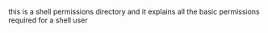 this is a shell permissions directory and it explains all the basic permissions required for a shell user
